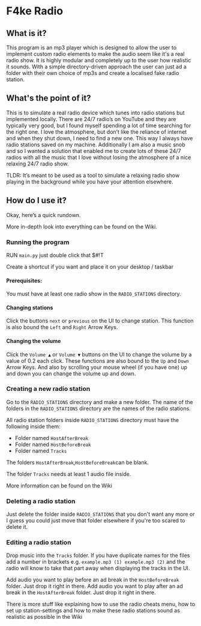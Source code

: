 # F4ke Radio 

## What is it?  

  

This program is an mp3 player which is designed to allow the user to implement custom radio elements to make the audio seem like it's a real radio show. It is highly modular and completely up to the user how realistic it sounds. With a simple directory-driven approach the user can just ad a folder with their own choice of mp3s and create a localised fake radio station. 

  

## What's the point of it?  

  

This is to simulate a real radio device which tunes into radio stations but implemented locally. There are 24/7 radio’s on YouTube and they are typically very good, but I found myself spending a lot of time searching for the right one. I love the atmosphere, but don’t like the reliance of internet and when they shut down, I need to find a new one. This way I always have radio stations saved on my machine. Additionally I am also a music snob and so I wanted a solution that enabled me to create lots of these 24/7 radios with all the music that I love without losing the atmosphere of a nice relaxing 24/7 radio show.  

  

TLDR: It’s meant to be used as a tool to simulate a relaxing radio show playing in the background while you have your attention elsewhere. 

  

## How do I use it?  

  

Okay, here’s a quick rundown.  

 More in-depth look into everything can be found on the Wiki. 

### Running the program  

  

RUN `main.py` just double click that $#!T 

Create a shortcut if you want and place it on your desktop / taskbar 

  

#### Prerequisites:   

  

You must have at least one radio show in the `RADIO_STATIONS` directory.  

  

#### Changing stations  

  

Click the buttons `next` or `previous` on the UI to change station. This function is also bound the `Left` and `Right` Arrow Keys.  

  

#### Changing the volume  

  

Click the `Volume ▲` or `Volume ▼` buttons on the UI to change the volume by a value of 0.2 each click. These functions are also bound to the `Up` and `Down` Arrow Keys. And also by scrolling your mouse wheel (if you have one) up and down you can change the volume up and down.


### Creating a new radio station  
Go to the `RADIO_STATIONS` directory and make a new folder. The name of the folders in the `RADIO_STATIONS` directory are the names of the radio stations.

All radio station folders inside `RADIO_STATIONS` directory must have the following inside them:  

- Folder named `HostAfterBreak`  
- Folder named `HostBeforeBreak`  
- Folder named `Tracks`  

The folders `HostAfterBreak`,`HostBeforeBreak`can be blank.  

The folder `Tracks` needs at least 1 audio file inside.  

More information can be found on the Wiki 

### Deleting a radio station 
Just delete the folder inside `RADIO_STATIONS` that you don't want any more or I guess you could just move that folder elsewhere if you're too scared to delete it. 

### Editing a radio station 
Drop music into the `Tracks` folder. If you have duplicate names for the files add a number in brackets e.g. `example.mp3 (1) example.mp3 (2)` and the radio will know to take that part away when displaying the tracks in the UI.

Add audio you want to play before an ad break in the `HostBeforeBreak` folder. Just drop it right in there. 
Add audio you want to play after an ad break in the `HostAfterBreak` folder. Just drop it right in there. 

There is more stuff like explaining how to use the radio cheats menu, how to set up station-settings and how to make these radio stations sound as realistic as possible in the Wiki 

